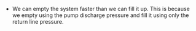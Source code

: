 - We can empty the system faster than we can fill it up. This is because we empty using the pump discharge pressure and fill it using only the return line pressure.